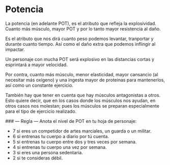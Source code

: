 
Potencia
========

La potencia (en adelante POT), es el atributo que refleja la explosividad. Cuanto más músculo, mayor POT y por lo tanto mayor resistencia al daño.

Es el atributo que nos dirá cuanto peso podemos levantar, tranportar y durante cuanto tiempo. Así como el daño extra que podemos inflingir al impactar.

Un personaje con mucha POT será explosivo en las distancias cortas y esprintará a mayor velocidad.

Por contra, cuanto más músculo, menor elasticidad, mayor cansancio (al necesitar más oxígeno) y una ingesta mayor de proteinas para mantenerlos, así como un constante ejercicio.  

También hay que tener en cuenta que hay músculos antagonistas a otros. Esto quiere decir, que en los casos donde los músculos nos ayudan, en otros casos nos molestan; pues los músculos se preparan especialmente para el tipo de ejercicio realizado.

### — Regla —
Anota el nivel de POT en tu hoja de personaje:
* 7 si eres un competidor de artes marciales, un guarda o un militar.
* 6 si entrenas tu cuerpo a diario por tú cuenta.
* 5 si entrenas tu cuerpo entre dos y tres veces por semana.
* 4 si entrenas tu cuerpo una vez por semana.
* 3 si eres una persona sedentaria.
* 2 si te consideras débil.
